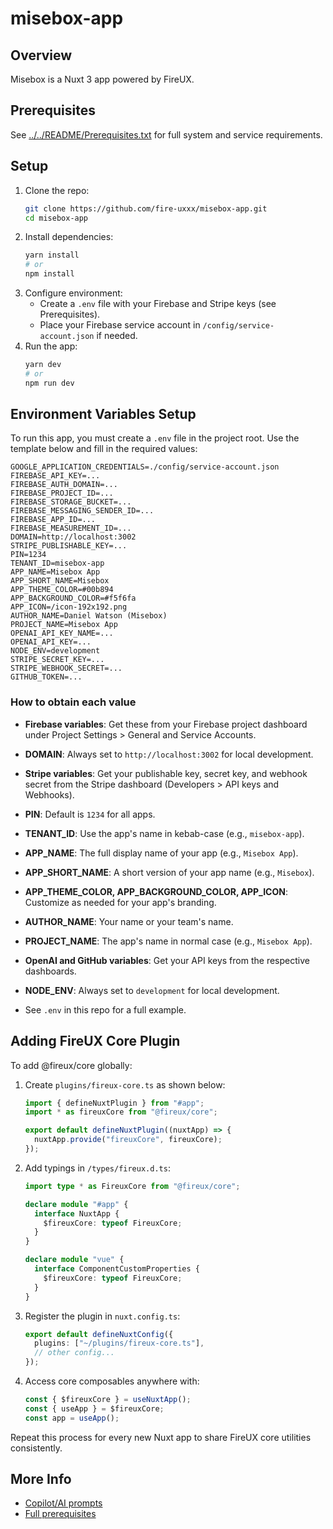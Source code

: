 # misebox-app

## Overview

Misebox is a Nuxt 3 app powered by FireUX.

## Prerequisites

See [../../README/Prerequisites.txt](../../README/Prerequisites.txt) for full system and service requirements.

## Setup

1. Clone the repo:
   ```sh
   git clone https://github.com/fire-uxxx/misebox-app.git
   cd misebox-app
   ```
2. Install dependencies:
   ```sh
   yarn install
   # or
   npm install
   ```
3. Configure environment:
   - Create a `.env` file with your Firebase and Stripe keys (see Prerequisites).
   - Place your Firebase service account in `/config/service-account.json` if needed.
4. Run the app:
   ```sh
   yarn dev
   # or
   npm run dev
   ```

## Environment Variables Setup

To run this app, you must create a `.env` file in the project root. Use the template below and fill in the required values:

```env
GOOGLE_APPLICATION_CREDENTIALS=./config/service-account.json
FIREBASE_API_KEY=...
FIREBASE_AUTH_DOMAIN=...
FIREBASE_PROJECT_ID=...
FIREBASE_STORAGE_BUCKET=...
FIREBASE_MESSAGING_SENDER_ID=...
FIREBASE_APP_ID=...
FIREBASE_MEASUREMENT_ID=...
DOMAIN=http://localhost:3002
STRIPE_PUBLISHABLE_KEY=...
PIN=1234
TENANT_ID=misebox-app
APP_NAME=Misebox App
APP_SHORT_NAME=Misebox
APP_THEME_COLOR=#00b894
APP_BACKGROUND_COLOR=#f5f6fa
APP_ICON=/icon-192x192.png
AUTHOR_NAME=Daniel Watson (Misebox)
PROJECT_NAME=Misebox App
OPENAI_API_KEY_NAME=...
OPENAI_API_KEY=...
NODE_ENV=development
STRIPE_SECRET_KEY=...
STRIPE_WEBHOOK_SECRET=...
GITHUB_TOKEN=...
```

### How to obtain each value

- **Firebase variables**: Get these from your Firebase project dashboard under Project Settings > General and Service Accounts.
- **DOMAIN**: Always set to `http://localhost:3002` for local development.
- **Stripe variables**: Get your publishable key, secret key, and webhook secret from the Stripe dashboard (Developers > API keys and Webhooks).
- **PIN**: Default is `1234` for all apps.
- **TENANT_ID**: Use the app's name in kebab-case (e.g., `misebox-app`).
- **APP_NAME**: The full display name of your app (e.g., `Misebox App`).
- **APP_SHORT_NAME**: A short version of your app name (e.g., `Misebox`).
- **APP_THEME_COLOR, APP_BACKGROUND_COLOR, APP_ICON**: Customize as needed for your app's branding.
- **AUTHOR_NAME**: Your name or your team's name.
- **PROJECT_NAME**: The app's name in normal case (e.g., `Misebox App`).
- **OpenAI and GitHub variables**: Get your API keys from the respective dashboards.
- **NODE_ENV**: Always set to `development` for local development.

- See `.env` in this repo for a full example.

## Adding FireUX Core Plugin

To add @fireux/core globally:

1. Create `plugins/fireux-core.ts` as shown below:

   ```ts
   import { defineNuxtPlugin } from "#app";
   import * as fireuxCore from "@fireux/core";

   export default defineNuxtPlugin((nuxtApp) => {
     nuxtApp.provide("fireuxCore", fireuxCore);
   });
   ```

2. Add typings in `/types/fireux.d.ts`:

   ```ts
   import type * as FireuxCore from "@fireux/core";

   declare module "#app" {
     interface NuxtApp {
       $fireuxCore: typeof FireuxCore;
     }
   }

   declare module "vue" {
     interface ComponentCustomProperties {
       $fireuxCore: typeof FireuxCore;
     }
   }
   ```

3. Register the plugin in `nuxt.config.ts`:
   ```ts
   export default defineNuxtConfig({
     plugins: ["~/plugins/fireux-core.ts"],
     // other config...
   });
   ```
4. Access core composables anywhere with:
   ```ts
   const { $fireuxCore } = useNuxtApp();
   const { useApp } = $fireuxCore;
   const app = useApp();
   ```

Repeat this process for every new Nuxt app to share FireUX core utilities consistently.

## More Info

- [Copilot/AI prompts](copilot/README-app.md)
- [Full prerequisites](../../README/Prerequisites.txt)
